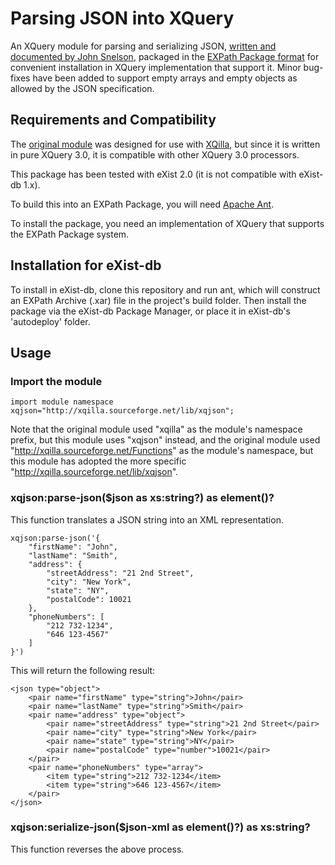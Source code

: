# Parsing JSON into XQuery

An XQuery module for parsing and serializing JSON, 
[written and documented by John Snelson](http://john.snelson.org.uk/parsing-json-into-xquery), packaged in the 
[EXPath Package format](http://www.expath.org/spec/pkg) for convenient installation in XQuery implementation that 
support it. Minor bug-fixes have been added to support empty arrays and empty objects as allowed by the JSON specification.

## Requirements and Compatibility

The [original module](http://xqilla.hg.sourceforge.net/hgweb/xqilla/xqilla/file/6458513c94c0/src/functions/XQillaModule.xq)
was designed for use with [XQilla](http://xqilla.sourceforge.net/HomePage), but since it is written in pure XQuery 3.0, 
it is compatible with other XQuery 3.0 processors.  

This package has been tested with eXist 2.0 (it is not compatible with eXist-db 1.x).  

To build this into an EXPath Package, you will need [Apache Ant](http://ant.apache.org/).  

To install the package, you need an implementation of XQuery that supports the EXPath Package system.

## Installation for eXist-db

To install in eXist-db, clone this repository and run ant, which will construct an EXPath Archive (.xar) file in the 
project's build folder. Then install the package via the eXist-db Package Manager, or place it in eXist-db's 'autodeploy' folder.

## Usage

### Import the module

    import module namespace xqjson="http://xqilla.sourceforge.net/lib/xqjson";

Note that the original module used "xqilla" as the module's namespace prefix, but this module uses "xqjson" instead, 
and the original module used "http://xqilla.sourceforge.net/Functions" as the module's namespace, but this module has 
adopted the more specific "http://xqilla.sourceforge.net/lib/xqjson".

### xqjson:parse-json($json as xs:string?) as element()?

This function translates a JSON string into an XML representation.  

    xqjson:parse-json('{
        "firstName": "John",
        "lastName": "Smith",
        "address": {
            "streetAddress": "21 2nd Street",
            "city": "New York",
            "state": "NY",
            "postalCode": 10021
        },
        "phoneNumbers": [
            "212 732-1234",
            "646 123-4567"
        ]
    }')
    
This will return the following result:

    <json type="object">
        <pair name="firstName" type="string">John</pair>
        <pair name="lastName" type="string">Smith</pair>
        <pair name="address" type="object">
            <pair name="streetAddress" type="string">21 2nd Street</pair>
            <pair name="city" type="string">New York</pair>
            <pair name="state" type="string">NY</pair>
            <pair name="postalCode" type="number">10021</pair>
        </pair>
        <pair name="phoneNumbers" type="array">
            <item type="string">212 732-1234</item>
            <item type="string">646 123-4567</item>
        </pair>
    </json>

### xqjson:serialize-json($json-xml as element()?) as xs:string?

This function reverses the above process.